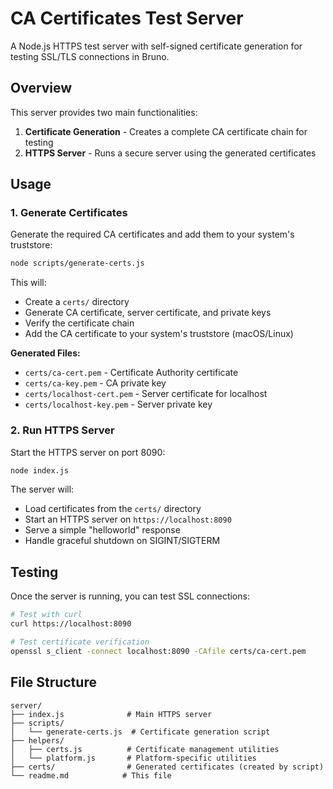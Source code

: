 # CA Certificates Test Server

A Node.js HTTPS test server with self-signed certificate generation for testing SSL/TLS connections in Bruno.

## Overview

This server provides two main functionalities:
1. **Certificate Generation** - Creates a complete CA certificate chain for testing
2. **HTTPS Server** - Runs a secure server using the generated certificates

## Usage

### 1. Generate Certificates

Generate the required CA certificates and add them to your system's truststore:

```bash
node scripts/generate-certs.js
```

This will:
- Create a `certs/` directory
- Generate CA certificate, server certificate, and private keys
- Verify the certificate chain
- Add the CA certificate to your system's truststore (macOS/Linux)

**Generated Files:**
- `certs/ca-cert.pem` - Certificate Authority certificate
- `certs/ca-key.pem` - CA private key
- `certs/localhost-cert.pem` - Server certificate for localhost
- `certs/localhost-key.pem` - Server private key

### 2. Run HTTPS Server

Start the HTTPS server on port 8090:

```bash
node index.js
```

The server will:
- Load certificates from the `certs/` directory
- Start an HTTPS server on `https://localhost:8090`
- Serve a simple "helloworld" response
- Handle graceful shutdown on SIGINT/SIGTERM

## Testing

Once the server is running, you can test SSL connections:

```bash
# Test with curl
curl https://localhost:8090

# Test certificate verification
openssl s_client -connect localhost:8090 -CAfile certs/ca-cert.pem
```

## File Structure

```
server/
├── index.js              # Main HTTPS server
├── scripts/
│   └── generate-certs.js  # Certificate generation script
├── helpers/
│   ├── certs.js          # Certificate management utilities
│   └── platform.js       # Platform-specific utilities
├── certs/                # Generated certificates (created by script)
└── readme.md            # This file
```
